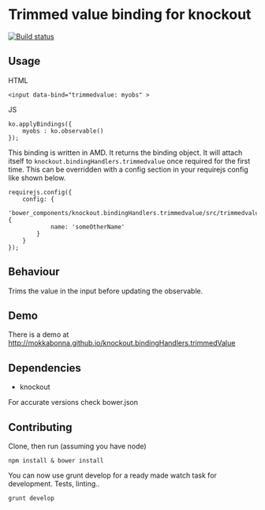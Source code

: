 # Trimmed value binding for knockout

[![Build status](https://travis-ci.org/mokkabonna/knockout.bindingHandlers.trimmedvalue.png)](https://travis-ci.org/mokkabonna/knockout.bindingHandlers.trimmedValue)

## Usage

HTML

    <input data-bind="trimmedvalue: myobs" >

JS

    ko.applyBindings({
        myobs : ko.observable()
    });


This binding is written in AMD. It returns the binding object. It will attach itself to `knockout.bindingHandlers.trimmedvalue` once required for the first time. This can be overridden with a config section in your requirejs config like shown below.

```
requirejs.config({
    config: {
        'bower_components/knockout.bindingHandlers.trimmedvalue/src/trimmedvalue': {
            name: 'someOtherName'
        }
    }
});
```

## Behaviour

Trims the value in the input before updating the observable.

## Demo

There is a demo at http://mokkabonna.github.io/knockout.bindingHandlers.trimmedValue

## Dependencies

- knockout

For accurate versions check bower.json

## Contributing

Clone, then run (assuming you have node)

    npm install & bower install

You can now use grunt develop for a ready made watch task for development. Tests, linting..

    grunt develop
